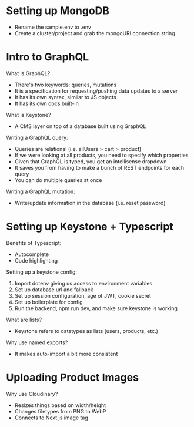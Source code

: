 # Setting up MongoDB

- Rename the sample.env to .env
- Create a cluster/project and grab the mongoURI connection string

# Intro to GraphQL

What is GraphQL?

- There's two keywords: queries, mutations
- It is a specification for requesting/pushing data updates to a server
- It has its own syntax, similar to JS objects
- It has its own docs built-in

What is Keystone?

- A CMS layer on top of a database built using GraphQL

Writing a GraphQL query:

- Queries are relational (i.e. allUsers > cart > product)
- If we were looking at all products, you need to specify which properties
- Given that GraphQL is typed, you get an intellisense dropdown
- It saves you from having to make a bunch of REST endpoints for each query
- You can do multiple queries at once

Writing a GraphQL mutation:

- Write/update information in the database (i.e. reset password)

# Setting up Keystone + Typescript

Benefits of Typescript:

- Autocomplete
- Code highlighting

Setting up a keystone config:

1. Import dotenv giving us access to environment variables
2. Set up database url and fallback
3. Set up session configuration, age of JWT, cookie secret
4. Set up boilerplate for config
5. Run the backend, npm run dev, and make sure keystone is working

What are lists?

- Keystone refers to datatypes as lists (users, products, etc.)

Why use named exports?

- It makes auto-import a bit more consistent

# Uploading Product Images

Why use Cloudinary?

- Resizes things based on width/height
- Changes filetypes from PNG to WebP
- Connects to Next.js image tag
